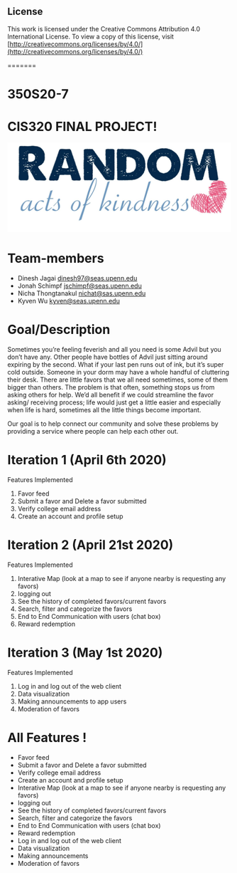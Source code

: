 ## License

This work is licensed under the Creative Commons Attribution 4.0 International License. To view a copy of this license, visit [http://creativecommons.org/licenses/by/4.0/](http://creativecommons.org/licenses/by/4.0/)


=======
# 350S20-7
# CIS320 FINAL PROJECT! 
![kindness](https://github.com/dineshjagai/CIS350-Final-Project/blob/master/client/Images/quote_app.jpeg)
# Team-members 
  - Dinesh Jagai <dinesh97@seas.upenn.edu>
  - Jonah Schimpf <jschimpf@seas.upenn.edu>
  - Nicha Thongtanakul <nichat@sas.upenn.edu>
  - Kyven Wu <kyven@seas.upenn.edu> 
  
  # Goal/Description
Sometimes you’re feeling feverish and all you need is some Advil but you don’t have any. Other people have bottles of Advil just sitting around expiring by the second. What if your last pen runs out of ink, but it’s super cold outside. Someone in your dorm may have a whole handful of cluttering their desk. There are little favors that we all need sometimes, some of them bigger than others. The problem is that often, something stops us from asking others for help. We’d all benefit if we could streamline the favor asking/ receiving process; life would just get a little easier and especially when life is hard, sometimes all the little things become important. 

Our goal is to help connect our community and solve these problems by providing a service where people can help each other out.

# Iteration 1 (April 6th 2020) 
Features Implemented 
1) Favor feed
2) Submit a favor and Delete a favor submitted 
3) Verify college email address 
4) Create an account and profile setup


# Iteration 2 (April 21st 2020) 
Features Implemented 
1) Interative Map (look at a map to see if anyone nearby is requesting any favors)
2) logging out
3) See the history of completed favors/current favors 
4) Search, filter and categorize the favors
5) End to End Communication with users (chat box) 
6) Reward redemption

# Iteration 3 (May 1st 2020)
Features Implemented
1) Log in and log out of the web client
2) Data visualization
3) Making announcements to app users
4) Moderation of favors


# All Features ! 
 - Favor feed
 - Submit a favor and Delete a favor submitted 
 - Verify college email address 
 - Create an account and profile setup
 - Interative Map (look at a map to see if anyone nearby is requesting any favors)
 - logging out
 - See the history of completed favors/current favors 
 - Search, filter and categorize the favors
 - End to End Communication with users (chat box)
 - Reward redemption
 - Log in and log out of the web client
 - Data visualization
 - Making announcements
 - Moderation of favors


